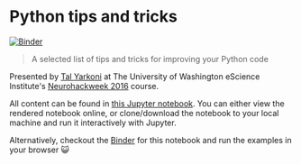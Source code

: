# Python tips and tricks

[![Binder](https://mybinder.org/badge_logo.svg)](https://mybinder.org/v2/gh/neurohackweek/python-tips-and-tricks/master)

> A selected list of tips and tricks for improving your Python code

Presented by [Tal Yarkoni](http://github.com/tyarkoni) at The University of Washington eScience Institute's [Neurohackweek 2016](https://neurohackweek.github.io/nhw2016/) course.

All content can be found in [this Jupyter notebook](python-tips-and-tricks.ipynb). You can either view the rendered notebook online, or clone/download the notebook to your local machine and run it interactively with Jupyter.

Alternatively, checkout the [Binder](https://mybinder.org/v2/gh/neurohackweek/python-tips-and-tricks/master) for this notebook and run the examples in your browser :smiley_cat:
